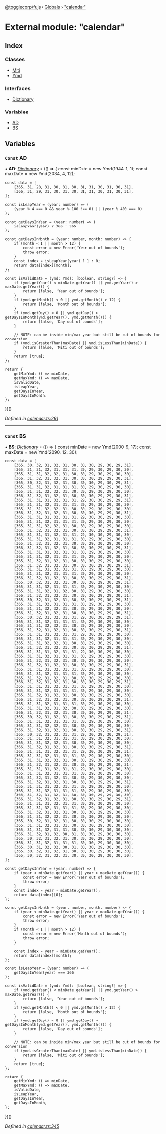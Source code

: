 [@togglecorp/fujs](../README.md) › [Globals](../globals.md) › ["calendar"](_calendar_.md)

# External module: "calendar"

## Index

### Classes

* [Miti](../classes/_calendar_.miti.md)
* [Ymd](../classes/_calendar_.ymd.md)

### Interfaces

* [Dictionary](../interfaces/_calendar_.dictionary.md)

### Variables

* [AD](_calendar_.md#const-ad)
* [BS](_calendar_.md#const-bs)

## Variables

### `Const` AD

• **AD**: *[Dictionary](../interfaces/_calendar_.dictionary.md)* = (() => {
    const minDate = new Ymd(1944, 1, 1);
    const maxDate = new Ymd(2034, 4, 12);

    const data = [
        [365, 31, 28, 31, 30, 31, 30, 31, 31, 30, 31, 30, 31],
        [366, 31, 29, 31, 30, 31, 30, 31, 31, 30, 31, 30, 31],
    ];

    const isLeapYear = (year: number) => (
        (year % 4 === 0 && year % 100 !== 0) || (year % 400 === 0)
    );

    const getDaysInYear = (year: number) => (
        isLeapYear(year) ? 366 : 365
    );

    const getDaysInMonth = (year: number, month: number) => {
        if (month < 1 || month > 12) {
            const error = new Error('Year out of bounds');
            throw error;
        }
        const index = isLeapYear(year) ? 1 : 0;
        return data[index][month];
    };

    const isValidDate = (ymd: Ymd): [boolean, string?] => {
        if (ymd.getYear() < minDate.getYear() || ymd.getYear() > maxDate.getYear()) {
            return [false, 'Year out of bounds'];
        }
        if (ymd.getMonth() < 0 || ymd.getMonth() > 12) {
            return [false, 'Month out of bounds'];
        }
        if (ymd.getDay() < 0 || ymd.getDay() > getDaysInMonth(ymd.getYear(), ymd.getMonth())) {
            return [false, 'Day out of bounds'];
        }

        // NOTE: can be inside min/max year but still be out of bounds for conversion
        if (ymd.isGreaterThan(maxDate) || ymd.isLessThan(minDate)) {
            return [false, 'Miti out of bounds'];
        }
        return [true];
    };

    return {
        getMinYmd: () => minDate,
        getMaxYmd: () => maxDate,
        isValidDate,
        isLeapYear,
        getDaysInYear,
        getDaysInMonth,
    };
})()

*Defined in [calendar.ts:291](https://github.com/toggle-corp/fujs/blob/e17c407/src/calendar.ts#L291)*

___

### `Const` BS

• **BS**: *[Dictionary](../interfaces/_calendar_.dictionary.md)* = (() => {
    const minDate = new Ymd(2000, 9, 17);
    const maxDate = new Ymd(2090, 12, 30);

    const data = [
        [365, 30, 32, 31, 32, 31, 30, 30, 30, 29, 30, 29, 31],
        [365, 31, 31, 32, 31, 31, 31, 30, 29, 30, 29, 30, 30],
        [365, 31, 31, 32, 32, 31, 30, 30, 29, 30, 29, 30, 30],
        [366, 31, 32, 31, 32, 31, 30, 30, 30, 29, 29, 30, 31],
        [365, 30, 32, 31, 32, 31, 30, 30, 30, 29, 30, 29, 31],
        [365, 31, 31, 32, 31, 31, 31, 30, 29, 30, 29, 30, 30],
        [365, 31, 31, 32, 32, 31, 30, 30, 29, 30, 29, 30, 30],
        [366, 31, 32, 31, 32, 31, 30, 30, 30, 29, 29, 30, 31],
        [365, 31, 31, 31, 32, 31, 31, 29, 30, 30, 29, 29, 31],
        [365, 31, 31, 32, 31, 31, 31, 30, 29, 30, 29, 30, 30],
        [365, 31, 31, 32, 32, 31, 30, 30, 29, 30, 29, 30, 30],
        [366, 31, 32, 31, 32, 31, 30, 30, 30, 29, 29, 30, 31],
        [365, 31, 31, 31, 32, 31, 31, 29, 30, 30, 29, 30, 30],
        [365, 31, 31, 32, 31, 31, 31, 30, 29, 30, 29, 30, 30],
        [365, 31, 31, 32, 32, 31, 30, 30, 29, 30, 29, 30, 30],
        [366, 31, 32, 31, 32, 31, 30, 30, 30, 29, 29, 30, 31],
        [365, 31, 31, 31, 32, 31, 31, 29, 30, 30, 29, 30, 30],
        [365, 31, 31, 32, 31, 31, 31, 30, 29, 30, 29, 30, 30],
        [365, 31, 32, 31, 32, 31, 30, 30, 29, 30, 29, 30, 30],
        [366, 31, 32, 31, 32, 31, 30, 30, 30, 29, 30, 29, 31],
        [365, 31, 31, 31, 32, 31, 31, 30, 29, 30, 29, 30, 30],
        [365, 31, 31, 32, 31, 31, 31, 30, 29, 30, 29, 30, 30],
        [365, 31, 32, 31, 32, 31, 30, 30, 30, 29, 29, 30, 30],
        [366, 31, 32, 31, 32, 31, 30, 30, 30, 29, 30, 29, 31],
        [365, 31, 31, 31, 32, 31, 31, 30, 29, 30, 29, 30, 30],
        [365, 31, 31, 32, 31, 31, 31, 30, 29, 30, 29, 30, 30],
        [366, 31, 32, 31, 32, 31, 30, 30, 30, 29, 29, 30, 31],
        [365, 30, 32, 31, 32, 31, 30, 30, 30, 29, 30, 29, 31],
        [365, 31, 31, 32, 31, 31, 31, 30, 29, 30, 29, 30, 30],
        [365, 31, 31, 32, 31, 32, 30, 30, 29, 30, 29, 30, 30],
        [366, 31, 32, 31, 32, 31, 30, 30, 30, 29, 29, 30, 31],
        [365, 30, 32, 31, 32, 31, 30, 30, 30, 29, 30, 29, 31],
        [365, 31, 31, 32, 31, 31, 31, 30, 29, 30, 29, 30, 30],
        [365, 31, 31, 32, 32, 31, 30, 30, 29, 30, 29, 30, 30],
        [366, 31, 32, 31, 32, 31, 30, 30, 30, 29, 29, 30, 31],
        [365, 30, 32, 31, 32, 31, 31, 29, 30, 30, 29, 29, 31],
        [365, 31, 31, 32, 31, 31, 31, 30, 29, 30, 29, 30, 30],
        [365, 31, 31, 32, 32, 31, 30, 30, 29, 30, 29, 30, 30],
        [366, 31, 32, 31, 32, 31, 30, 30, 30, 29, 29, 30, 31],
        [365, 31, 31, 31, 32, 31, 31, 29, 30, 30, 29, 30, 30],
        [365, 31, 31, 32, 31, 31, 31, 30, 29, 30, 29, 30, 30],
        [365, 31, 31, 32, 32, 31, 30, 30, 29, 30, 29, 30, 30],
        [366, 31, 32, 31, 32, 31, 30, 30, 30, 29, 29, 30, 31],
        [365, 31, 31, 31, 32, 31, 31, 29, 30, 30, 29, 30, 30],
        [365, 31, 31, 32, 31, 31, 31, 30, 29, 30, 29, 30, 30],
        [365, 31, 32, 31, 32, 31, 30, 30, 29, 30, 29, 30, 30],
        [366, 31, 32, 31, 32, 31, 30, 30, 30, 29, 29, 30, 31],
        [365, 31, 31, 31, 32, 31, 31, 30, 29, 30, 29, 30, 30],
        [365, 31, 31, 32, 31, 31, 31, 30, 29, 30, 29, 30, 30],
        [365, 31, 32, 31, 32, 31, 30, 30, 30, 29, 29, 30, 30],
        [366, 31, 32, 31, 32, 31, 30, 30, 30, 29, 30, 29, 31],
        [365, 31, 31, 31, 32, 31, 31, 30, 29, 30, 29, 30, 30],
        [365, 31, 31, 32, 31, 31, 31, 30, 29, 30, 29, 30, 30],
        [365, 31, 32, 31, 32, 31, 30, 30, 30, 29, 29, 30, 30],
        [366, 31, 32, 31, 32, 31, 30, 30, 30, 29, 30, 29, 31],
        [365, 31, 31, 32, 31, 31, 31, 30, 29, 30, 29, 30, 30],
        [365, 31, 31, 32, 31, 32, 30, 30, 29, 30, 29, 30, 30],
        [366, 31, 32, 31, 32, 31, 30, 30, 30, 29, 29, 30, 31],
        [365, 30, 32, 31, 32, 31, 30, 30, 30, 29, 30, 29, 31],
        [365, 31, 31, 32, 31, 31, 31, 30, 29, 30, 29, 30, 30],
        [365, 31, 31, 32, 32, 31, 30, 30, 29, 30, 29, 30, 30],
        [366, 31, 32, 31, 32, 31, 30, 30, 30, 29, 29, 30, 31],
        [365, 30, 32, 31, 32, 31, 31, 29, 30, 29, 30, 29, 31],
        [365, 31, 31, 32, 31, 31, 31, 30, 29, 30, 29, 30, 30],
        [365, 31, 31, 32, 32, 31, 30, 30, 29, 30, 29, 30, 30],
        [366, 31, 32, 31, 32, 31, 30, 30, 30, 29, 29, 30, 31],
        [365, 31, 31, 31, 32, 31, 31, 29, 30, 30, 29, 29, 31],
        [365, 31, 31, 32, 31, 31, 31, 30, 29, 30, 29, 30, 30],
        [365, 31, 31, 32, 32, 31, 30, 30, 29, 30, 29, 30, 30],
        [366, 31, 32, 31, 32, 31, 30, 30, 30, 29, 29, 30, 31],
        [365, 31, 31, 31, 32, 31, 31, 29, 30, 30, 29, 30, 30],
        [365, 31, 31, 32, 31, 31, 31, 30, 29, 30, 29, 30, 30],
        [365, 31, 32, 31, 32, 31, 30, 30, 29, 30, 29, 30, 30],
        [366, 31, 32, 31, 32, 31, 30, 30, 30, 29, 29, 30, 31],
        [365, 31, 31, 31, 32, 31, 31, 30, 29, 30, 29, 30, 30],
        [365, 31, 31, 32, 31, 31, 31, 30, 29, 30, 29, 30, 30],
        [365, 31, 32, 31, 32, 31, 30, 30, 30, 29, 29, 30, 30],
        [366, 31, 32, 31, 32, 31, 30, 30, 30, 29, 30, 29, 31],
        [365, 31, 31, 31, 32, 31, 31, 30, 29, 30, 29, 30, 30],
        [365, 31, 31, 32, 31, 31, 31, 30, 29, 30, 29, 30, 30],
        [365, 31, 32, 31, 32, 31, 30, 30, 30, 29, 29, 30, 30],
        [366, 31, 31, 32, 32, 31, 30, 30, 30, 29, 30, 30, 30],
        [365, 30, 32, 31, 32, 31, 30, 30, 30, 29, 30, 30, 30],
        [365, 31, 31, 32, 31, 31, 30, 30, 30, 29, 30, 30, 30],
        [365, 31, 31, 32, 31, 31, 30, 30, 30, 29, 30, 30, 30],
        [366, 31, 32, 31, 32, 30, 31, 30, 30, 29, 30, 30, 30],
        [365, 30, 32, 31, 32, 31, 30, 30, 30, 29, 30, 30, 30],
        [366, 31, 31, 32, 31, 31, 31, 30, 30, 29, 30, 30, 30],
        [365, 30, 31, 32, 32, 30, 31, 30, 30, 29, 30, 30, 30],
        [365, 30, 32, 31, 32, 31, 30, 30, 30, 29, 30, 30, 30],
        [365, 30, 32, 31, 32, 31, 30, 30, 30, 29, 30, 30, 30],
    ];

    const getDaysInYear = (year: number) => {
        if (year < minDate.getYear() || year > maxDate.getYear()) {
            const error = new Error('Year out of bounds');
            throw error;
        }
        const index = year - minDate.getYear();
        return data[index][0];
    };

    const getDaysInMonth = (year: number, month: number) => {
        if (year < minDate.getYear() || year > maxDate.getYear()) {
            const error = new Error('Year out of bounds');
            throw error;
        }
        if (month < 1 || month > 12) {
            const error = new Error('Month out of bounds');
            throw error;
        }

        const index = year - minDate.getYear();
        return data[index][month];
    };

    const isLeapYear = (year: number) => (
        getDaysInYear(year) === 366
    );

    const isValidDate = (ymd: Ymd): [boolean, string?] => {
        if (ymd.getYear() < minDate.getYear() || ymd.getYear() > maxDate.getYear()) {
            return [false, 'Year out of bounds'];
        }
        if (ymd.getMonth() < 0 || ymd.getMonth() > 12) {
            return [false, 'Month out of bounds'];
        }
        if (ymd.getDay() < 0 || ymd.getDay() > getDaysInMonth(ymd.getYear(), ymd.getMonth())) {
            return [false, 'Day out of bounds'];
        }

        // NOTE: can be inside min/max year but still be out of bounds for conversion
        if (ymd.isGreaterThan(maxDate) || ymd.isLessThan(minDate)) {
            return [false, 'Miti out of bounds'];
        }
        return [true];
    };

    return {
        getMinYmd: () => minDate,
        getMaxYmd: () => maxDate,
        isValidDate,
        isLeapYear,
        getDaysInYear,
        getDaysInMonth,
    };
})()

*Defined in [calendar.ts:345](https://github.com/toggle-corp/fujs/blob/e17c407/src/calendar.ts#L345)*
